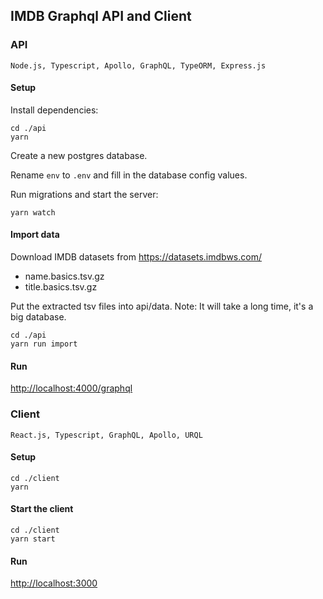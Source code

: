 ## IMDB Graphql API and Client

### API

`Node.js, Typescript, Apollo, GraphQL, TypeORM, Express.js`

#### Setup

Install dependencies:

```
cd ./api
yarn
```

Create a new postgres database.

Rename `env` to `.env` and fill in the database config values.

Run migrations and start the server:

```
yarn watch
```

#### Import data

Download IMDB datasets from https://datasets.imdbws.com/
- name.basics.tsv.gz
- title.basics.tsv.gz

Put the extracted tsv files into api/data. Note: It will take a long time, it's a big database.

```
cd ./api
yarn run import
```

#### Run

[http://localhost:4000/graphql](http://localhost:4000/graphql)




### Client

`React.js, Typescript, GraphQL, Apollo, URQL`

#### Setup

```
cd ./client
yarn
```

#### Start the client

```
cd ./client
yarn start
```
#### Run

[http://localhost:3000](http://localhost:3000)
